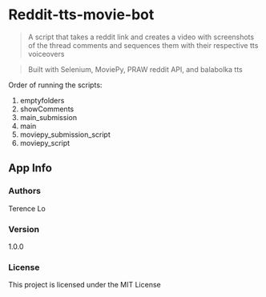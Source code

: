 # Reddit-tts-movie-bot

> A script that takes a reddit link and creates a video with screenshots of the thread comments and sequences them with their respective tts voiceovers

> Built with Selenium, MoviePy, PRAW reddit API, and balabolka tts

Order of running the scripts:
1. emptyfolders
2. showComments
3. main_submission
4. main
5. moviepy_submission_script
6. moviepy_script

## App Info

### Authors

Terence Lo

### Version

1.0.0

### License

This project is licensed under the MIT License
